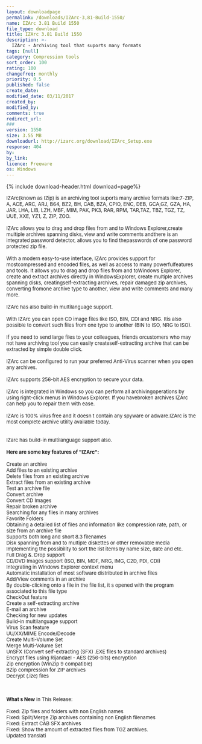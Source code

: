 ```yaml
---
layout: downloadpage
permalink: /downloads/IZArc-3,81-Build-1550/
name: IZArc 3.81 Build 1550
file_type: download
title: IZArc 3.81 Build 1550
description: >-
  IZArc - Archiving tool that suports many formats
tags: [null]
category: Compression tools
sort_order: 100
rating: 100
changefreq: monthly
priority: 0.5
published: false
create_date: 
modified_date: 03/11/2017
created_by: 
modified_by: 
comments: true
redirect_url: 
### 
version: 1550
size: 3.55 MB
downloadurl: http://izarc.org/download/IZArc_Setup.exe
response: 404
by: 
by_link: 
licence: Freeware
os: Windows
---
```


{% include download-header.html download=page%}

<p style="fix-download-text !important">
<p><font size="2"><p>IZArc(known as IZip) is an archiving tool suports many archive formats like:7-ZIP, A, ACE, ARC, ARJ, B64, BZ2, BH, CAB, BZA, CPIO, ENC, DEB, GCA,GZ, GZA, HA, JAR, LHA, LIB, LZH, MBF, MIM, PAK, PK3, RAR, RPM, TAR,TAZ, TBZ, TGZ, TZ, UUE, XXE, YZ1, Z, ZIP, ZOO. <br />
<br />
IZArc allows you to drag and drop files from and to Windows Explorer,create multiple archives spanning disks, view and write comments andthere is an integrated password detector, allows you to find thepasswords of one password protected zip file. <br />
<br />
With a modern easy-to-use interface, IZArc provides support for mostcompressed and encoded files, as well as access to many powerfulfeatures and tools. It allows you to drag and drop files from and toWindows Explorer, create and extract archives directly in WindowsExplorer, create multiple archives spanning disks, creatingself-extracting archives, repair damaged zip archives, converting fromone archive type to another, view and write comments and many more. <br />
<br />
IZArc has also build-in multilanguage support. <br />
<br />
With IZArc you can open CD image files like ISO, BIN, CDI and NRG. Itis also possible to convert such files from one type to another (BIN to ISO, NRG to ISO). <br />
<br />
If you need to send large files to your colleagues, friends orcustomers who may not have archiving tool you can easily createself-extracting archive that can be extracted by simple double click. <br />
<br />
IZArc can be configured to run your preferred Anti-Virus scanner when you open any archives. <br />
<br />
IZArc supports 256-bit AES encryption to secure your data. <br />
<br />
IZArc is integrated in Windows so you can perform all archivingoperations by using right-click menus in Windows Explorer. If you havebroken archives IZArc can help you to repair them with ease. <br />
<br />
IZArc is 100% virus free and it doesn t contain any spyware or adware.IZArc is the most complete archive utility available today. <br />
<br />
<br />
IZarc has build-in multilanguage support also.<br />
<br />
<span><strong>Here are some key features of "IZArc":</strong></span><br />
<br />
Create an archive <br />
Add files to an existing archive <br />
Delete files from an existing archive <br />
Extract files from an existing archive <br />
Test an archive file <br />
Convert archive <br />
Convert CD Images <br />
Repair broken archive <br />
Searching for any files in many archives <br />
Favorite Folders <br />
Obtaining a detailed list of files and information like compression rate, path, or size from an archive file <br />
Supports both long and short 8.3 filenames <br />
Disk spanning from and to multiple diskettes or other removable media <br />
Implementing the possibility to sort the list items by name size, date and etc. <br />
Full Drag &amp;. Drop support <br />
CD/DVD Images support (ISO, BIN, MDF, NRG, IMG, C2D, PDI, CDI) <br />
Integrating in Windows Explorer context menu <br />
Automatic installation of most software distributed in archive files <br />
Add/View comments in an archive <br />
By double-clicking onto a file in the file list, it s opened with the program associated to this file type <br />
CheckOut feature <br />
Create a self-extracting archive <br />
E-mail an archive <br />
Checking for new updates <br />
Build-in multilanguage support <br />
Virus Scan feature <br />
UU/XX/MIME Encode/Decode <br />
Create Multi-Volume Set <br />
Merge Multi-Volume Set <br />
UnSFX (Convert self-extracting (SFX) .EXE files to standard archives) <br />
Encrypt files using Rijandael - AES (256-bits) encryption <br />
Zip encryption (WinZip 9 compatible) <br />
BZip compression for ZIP archives <br />
Decrypt (.ize) files</p>
<div class="celltext_big"><br />
<br />
<strong>What s New</strong> in This Release:<br />
<br />
Fixed: Zip files and folders with non English names <br />
Fixed: Split/Merge Zip archives containing non English filenames <br />
Fixed: Extract CAB SFX archives <br />
Fixed: Show the amount of extracted files from TGZ archives. <br />
Updated translati</div></p></p>
